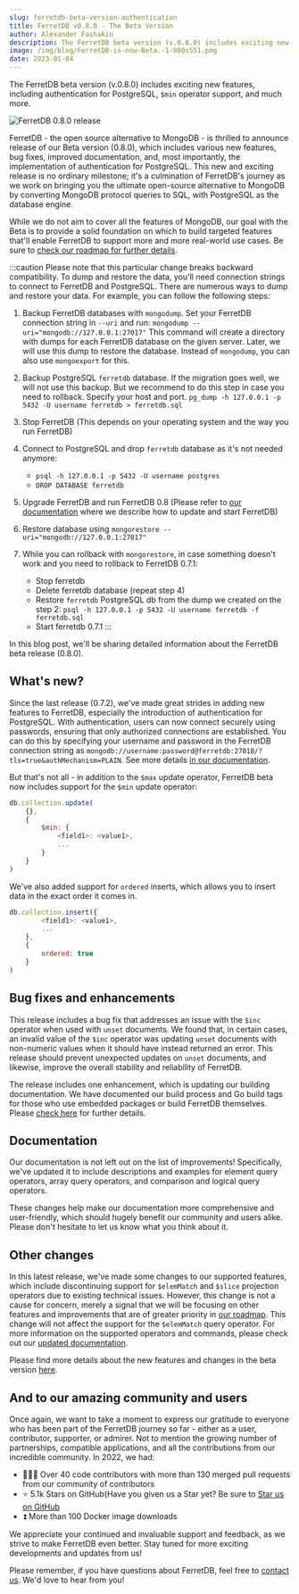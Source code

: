```yaml
---
slug: ferretdb-beta-version-authentication
title: FerretDB v0.8.0 - The Beta Version
author: Alexander Fashakin
description: The FerretDB beta version (v.0.8.0) includes exciting new features, including authentication for PostgreSQL, `$min` operator support, and much more.
image: /img/blog/FerretDB-is-now-Beta.-1-980x551.png
date: 2023-01-04
---
```


The FerretDB beta version (v.0.8.0) includes exciting new features, including authentication for PostgreSQL, `$min` operator support, and much more.

![FerretDB 0.8.0 release](/img/blog/FerretDB-is-now-Beta.-1-980x551.png)

<!--truncate-->

FerretDB - the open source alternative to MongoDB - is thrilled to announce release of our Beta version (0.8.0), which includes various new features, bug fixes, improved documentation, and, most importantly, the implementation of authentication for PostgreSQL.
This new and exciting release is no ordinary milestone; it's a culmination of FerretDB's journey as we work on bringing you the ultimate open-source alternative to MongoDB by converting MongoDB protocol queries to SQL, with PostgreSQL as the database engine.

While we do not aim to cover all the features of MongoDB, our goal with the Beta is to provide a solid foundation on which to build targeted features that'll enable FerretDB to support more and more real-world use cases.
Be sure to [check our roadmap for further details](https://github.com/orgs/FerretDB/projects/2).

:::caution
Please note that this particular change breaks backward compatibility.
To dump and restore the data, you'll need connection strings to connect to FerretDB and PostgreSQL.
There are numerous ways to dump and restore your data.
For example, you can follow the following steps:

1. Backup FerretDB databases with `mongodump`.
   Set your FerretDB connection string in `--uri` and run:
   `mongodump --uri="mongodb://127.0.0.1:27017"`
   This command will create a directory with dumps for each FerretDB database on the given server.
   Later, we will use this dump to restore the database.
   Instead of `mongodump`, you can also use `mongoexport` for this.

2. Backup PostgreSQL `ferretdb` database.
   If the migration goes well, we will not use this backup.
   But we recommend to do this step in case you need to rollback.
   Specify your host and port.
   `pg_dump -h 127.0.0.1 -p 5432 -U username ferretdb > ferretdb.sql`

3. Stop FerretDB (This depends on your operating system and the way you run FerretDB)

4. Connect to PostgreSQL and drop `ferretdb` database as it's not needed anymore:

   - `psql -h 127.0.0.1 -p 5432 -U username postgres`
   - `DROP DATABASE ferretdb`

5. Upgrade FerretDB and run FerretDB 0.8 (Please refer to [our documentation](https://docs.ferretdb.io/category/quickstart/) where we describe how to update and start FerretDB)

6. Restore database using `mongorestore --uri="mongodb://127.0.0.1:27017"`

7. While you can rollback with `mongorestore`, in case something doesn't work and you need to rollback to FerretDB 0.7.1:
   - Stop ferretdb
   - Delete ferretdb database (repeat step 4)
   - Restore `ferretdb` PostgreSQL db from the dump we created on the step 2: `psql -h 127.0.0.1 -p 5432 -U username ferretdb -f ferretdb.sql`
   - Start ferretdb 0.7.1
     :::

In this blog post, we'll be sharing detailed information about the FerretDB beta release (0.8.0).

## What's new?

Since the last release (0.7.2), we've made great strides in adding new features to FerretDB, especially the introduction of authentication for PostgreSQL.
With authentication, users can now connect securely using passwords, ensuring that only authorized connections are established.
You can do this by specifying your username and password in the FerretDB connection string as `mongodb://username:password@ferretdb:27018/?tls=true&authMechanism=PLAIN`.
See more details [in our documentation](https://docs.ferretdb.io/security/authentication/).

But that's not all - in addition to the `$max` update operator, FerretDB beta now includes support for the `$min` update operator:

```js
db.collection.update(
    {},
    {
        $min: {
            <field1>: <value1>,
            ...
        }
    }
)
```

We've also added support for `ordered` inserts, which allows you to insert data in the exact order it comes in.

```js
db.collection.insert({
        <field1>: <value1>,
        ...
    },
    {
        ordered: true
    }
)
```

## Bug fixes and enhancements

This release includes a bug fix that addresses an issue with the `$inc` operator when used with `unset` documents.
We found that, in certain cases, an invalid value of the `$inc` operator was updating `unset` documents with non-numeric values when it should have instead returned an error.
This release should prevent unexpected updates on `unset` documents, and likewise, improve the overall stability and reliability of FerretDB.

The release includes one enhancement, which is updating our building documentation.
We have documented our build process and Go build tags for those who use embedded packages or build FerretDB themselves.
Please [check here](https://github.com/FerretDB/FerretDB/blob/main/README.md#building-and-packaging) for further details.

## Documentation

Our documentation is not left out on the list of improvements!
Specifically, we've updated it to include descriptions and examples for element query operators, array query operators, and comparison and logical query operators.

These changes help make our documentation more comprehensive and user-friendly, which should hugely benefit our community and users alike.
Please don't hesitate to let us know what you think about it.

## Other changes

In this latest release, we've made some changes to our supported features, which include discontinuing support for `$elemMatch` and `$slice` projection operators due to existing technical issues.
However, this change is not a cause for concern, merely a signal that we will be focusing on other features and improvements that are of greater priority in [our roadmap](https://github.com/orgs/FerretDB/projects/2).
This change will not affect the support for the `$elemMatch` query operator.
For more information on the supported operators and commands, please check out our [updated documentation](https://docs.ferretdb.io/reference/supported_commands/).

Please find more details about the new features and changes in the beta version [here](https://github.com/FerretDB/FerretDB/releases/tag/v0.8.0).

## And to our amazing community and users

Once again, we want to take a moment to express our gratitude to everyone who has been part of the FerretDB journey so far - either as a user, contributor, supporter, or admirer.
Not to mention the growing number of partnerships, compatible applications, and all the contributions from our incredible community.
In 2022, we had:

- 👨🏻‍💻 Over 40 code contributors with more than 130 merged pull requests from our community of contributors
- ⭐️ 5.1k Stars on GitHub(Have you given us a Star yet? Be sure to [Star us on GitHub](https://github.com/FerretDB/FerretDB)
- ⏫ More than 100 Docker image downloads

We appreciate your continued and invaluable support and feedback, as we strive to make FerretDB even better.
Stay tuned for more exciting developments and updates from us!

Please remember, if you have questions about FerretDB, feel free to [contact us](https://docs.ferretdb.io/#community).
We'd love to hear from you!
